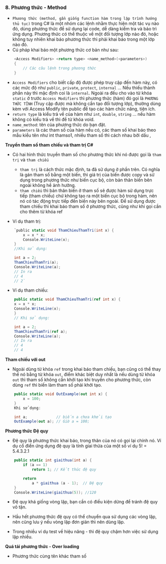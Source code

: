 ### 8. Phương thức - Method

- `Phương thức (method, gần giống function hàm trong lập trình hướng thủ tục)` trong C# là một nhóm các lệnh nhằm thực hiện một tác vụ nào đó, dùng phương thức để sử dụng lại code, dễ dàng kiểm tra và bảo trì ứng dụng. Phương thức có thể thuộc về một đối tượng lớp nào đó, hoặc không tuy nhiên khai báo phương thức thì phải khai báo trong một lớp nào đó.
- Cú pháp khai báo một phương thức cơ bản như sau:

```csharp
    <Access Modifiers> <return type> <name_method>(<parameters>)
    {
        // Các câu lệnh trong phương thức
    }
```

- `Access Modifiers` cho biết cấp độ được phép truy cập đến hàm này, có các mức độ như `public`, `private`, `protect`, `internal` ... Nếu thiếu thành phần này thì mặc định coi là `internal`. Ngoài ra đếu cho vào từ khóa `static` ở trước `Access Modifiers` thì phương thức (hàm) đó gọi là `PHƯƠNG THỨC TĨNH` (Truy cập được mà không cần tạo đối tượng lớp), thường dùng kèm với Access Modify tên public để tạo các hàm chức năng, tiện ích.
- `return type` là kiểu trả về của hàm như `int`, `double`, `string` ... nếu hàm không có kiểu trả về thì đề từ khóa void.
- `name_method`: tên của phương thức do bạn đặt.
- `parameters` là các tham số của hàm nếu có, các tham số khai báo theo mẫu kiểu tên như int thamso1, nhiều tham số thì cách nhau bởi dấu ,

**Truyền tham số tham chiếu và tham trị C#**

- Có hai hình thức truyền tham số cho phương thức khi nó được gọi là `tham trị` và `tham chiếu`

  - `tham trị` là cách thức mặc định, ta đã sử dụng ở phần trên. Có nghĩa là gán tham số bằng một biến, thì giá trị của biến được copy và sử dụng trong phương thức như biến cục bộ, còn bản thân biến bên ngoài không hề ảnh hưởng.
  - `tham chiếu` thì bản thân biến ở tham số sẽ được hàm sử dụng trực tiếp (tham chiếu) chứ không tạo ra một biến cục bộ trong hàm, nên nó có tác động trực tiếp đến biến này bên ngoài. Để sử dụng được tham chiếu thì khai báo tham số ở phương thức, cũng như khi gọi cần cho thêm từ khóa ref

- Ví dụ tham trị:

```csharp
    `public static void ThamChieuThamTri(int x) {
        x = x * x;
        Console.WriteLine(x);
    }
    //Khi sử dụng:

    int a = 2;
    ThamChieuThamTri(a);
    Console.WriteLine(a);
    // In ra
    // 4
    // 2`
```

- Ví dụ tham chiếu:

```csharp
    public static void ThamChieuThamTri(ref int x) {
    x = x * x;
    Console.WriteLine(x);
    }
    // Khi sử dụng:

    int a = 2;
    ThamChieuThamTri(ref a);
    Console.WriteLine(a);
    // In ra
    // 4
    // 4
```

**Tham chiếu với out**

- Ngoài dùng từ khóa `ref` trong khai báo tham chiếu, bạn cũng có thể thay thế nó bằng từ khóa `out`, điểm khác biệt duy nhất là nếu dùng từ khóa `out` thì tham số không cần khởi tạo khi truyền cho phương thức, còn dùng `ref` thì biến làm tham số phải khởi tạo.

```csharp
    public static void OutExample(out int x) {
        x = 100;
    }
    Khi sử dụng:

    int a;             // biến a chưa khởi tạo
    OutExample(out a); // Giờ a = 100;
```

**Phương thức Đệ quy**

- Đệ quy là phương thức khai báo, trong thân của nó có gọi lại chính nó. Ví dụ cổ điển ứng dụng đệ quy là tính giai thừa của một số ví dụ 5! = 5.4.3.2.1

```csharp
    public static int giaithua(int a) {
        if (a == 1)
            return 1; // Kết thúc đệ quy

        return
            a * giaithua (a - 1);  // Đệ quy
    }
    Console.WriteLine(giaithua(5)); //120
```

- Đệ quy khá giống vòng lặp, bạn cần có điều kiện dừng để tránh đệ quy vô tận.

- Hầu hết phương thức đệ quy có thể chuyển qua sử dụng các vòng lặp, nên cũng lưu ý nếu vòng lặp đơn giản thì nên dùng lặp.

- Trong nhiều ví dụ test về hiệu năng - thì đệ quy chậm hơn việc sử dụng lặp nhiều.

**Quá tải phương thức - Over loading**

- Phương thức cùng tên khác tham số
